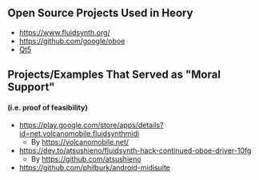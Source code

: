 ## Open Source Projects Used in Heory

- https://www.fluidsynth.org/
- https://github.com/google/oboe
- [Qt5](https://doc.qt.io/qt-5)

## Projects/Examples That Served as "Moral Support"
#### (i.e. proof of feasibility)

- https://play.google.com/store/apps/details?id=net.volcanomobile.fluidsynthmidi
  - By https://volcanomobile.net/
- https://dev.to/atsushieno/fluidsynth-hack-continued-oboe-driver-10fg
  - By https://github.com/atsushieno
- https://github.com/philburk/android-midisuite
